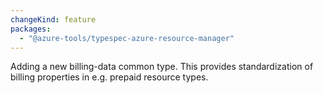 ```yaml
---
changeKind: feature
packages:
  - "@azure-tools/typespec-azure-resource-manager"
---
```


Adding a new billing-data common type. This provides standardization of billing properties in e.g. prepaid resource types.